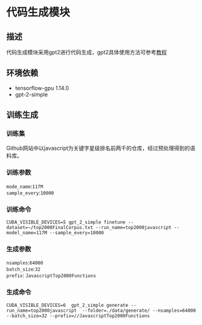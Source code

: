 # 代码生成模块
## 描述
代码生成模块采用gpt2进行代码生成，gpt2具体使用方法可参考[教程](https://blog.csdn.net/weixin_39132520/article/details/105577102)
## 环境依赖
- tensorflow-gpu 1.14.0
- gpt-2-simple
## 训练生成
### 训练集
Github网站中以javascript为关键字星级排名前两千的仓库，经过预处理得到的语料库。
### 训练参数
`mode_name`:`117M`  
`sample_every`:`10000`  
### 训练命令
~~~
CUDA_VISIBLE_DEVICES=5 gpt_2_simple finetune --dataset=~/top2000FinalCorpus.txt --run_name=top2000javascript --model_name=117M --sample_every=10000
~~~
 
### 生成参数
`nsamples`:`64000`  
`batch_size`:`32`  
`prefix`: `JavascriptTop2000Functions`  
### 生成命令
~~~
CUDA_VISIBLE_DEVICES=6  gpt_2_simple generate --run_name=top2000javascript  --folder=./data/generate/ --nsamples=64000  --batch_size=32 --prefix=//JavascriptTop2000Functions
~~~  
